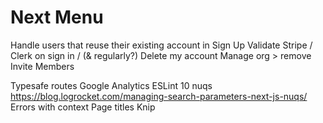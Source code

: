 # Next Menu

Handle users that reuse their existing account in Sign Up 
Validate Stripe / Clerk on sign in / (& regularly?)
Delete my account
Manage org > remove Invite Members

Typesafe routes
Google Analytics
ESLint 10
nuqs https://blog.logrocket.com/managing-search-parameters-next-js-nuqs/
Errors with context
Page titles
Knip